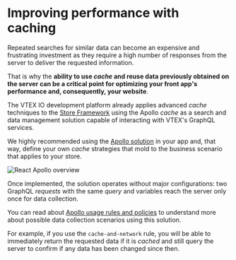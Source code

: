 # Improving performance with caching
 
Repeated searches for similar data can become an expensive and frustrating investment as they require a high number of responses from the server to deliver the requested information. 
 
That is why the **ability to use *cache* and reuse data previously obtained on the server can be a critical point for optimizing your front app's performance and, consequently, your website**.
 
The VTEX IO development platform already applies advanced *cache* techniques to the [Store Framework](https://vtex.io/docs/getting-started/build-stores-with-store-framework/1/) using the Apollo *cache* as a search and data management solution capable of interacting with VTEX's GraphQL services.
 
We highly recommended using the [Apollo solution](https://www.apollographql.com/docs/react/caching/cache-configuration/) in your app and, that way, define your own *cache* strategies that mold to the business scenario that applies to your store. 
 
![React Apollo overview](https://miro.medium.com/max/1400/1*Akd1I7jc0teE_mz15fnZog.jpeg)
 
Once implemented, the solution operates without major configurations: two GraphQL *requests* with the same *query* and variables reach the server only once for data collection.
 
You can read about [Apollo usage rules and policies](https://medium.com/@galen.corey/understanding-apollo-fetch-policies-705b5ad71980) to understand more about possible data collection scenarios using this solution.
 
For example, if you use the `cache-and-network` rule, you will be able to immediately return the requested data if it is *cached* and still query the server to confirm if any data has been changed since then.
 
